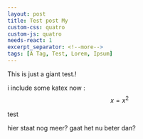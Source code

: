 ```yaml
---
layout: post
title: Test post My
custom-css: quatro
custom-js: quatro
needs-react: 1
excerpt_separator: <!--more-->
tags: [A Tag, Test, Lorem, Ipsum]
---
```


This is just a giant test.!

i include some katex now : $$ x = x^2 $$

<div id="test"> test </div>


<!--more-->

hier staat nog meer?
gaat het nu beter dan?


<div class="reactboard" data-pieces="0,0,0,4,  1,0,6,0,  0,2,0,0,  3,0,16,0"></div>
